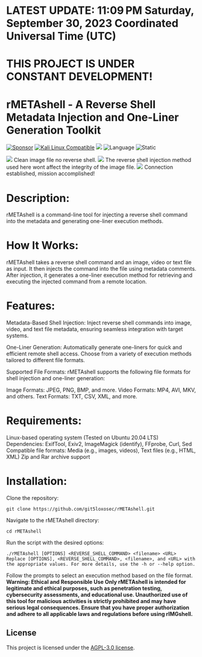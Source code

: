 # LATEST UPDATE: 11:09 PM Saturday, September 30, 2023 Coordinated Universal Time (UTC)
# THIS PROJECT IS UNDER CONSTANT DEVELOPMENT!
# rMETAshell - A Reverse Shell Metadata Injection and One-Liner Generation Toolkit

[![Sponsor](https://img.shields.io/badge/Sponsor-%E2%9D%A4-red)](https://github.com/sponsors/git5loxosec) [![Kali Linux Compatible](https://img.shields.io/badge/Kali%20Linux-Compatible-brightgreen)](https://www.kali.org/)
 <img src="https://camo.githubusercontent.com/f25217d6db3b6cb603d9fb4a2b017a682aae3b1ec5c6ffab653f6cd31eceb73c/68747470733a2f2f696d672e736869656c64732e696f2f62616467652f446576656c6f7065642532306f6e2d6b616c692532306c696e75782d626c756576696f6c6574"> 
 ![Language](https://img.shields.io/badge/Language-Bash-green.svg)
![Static](https://img.shields.io/badge/License-AGPL-3.0%20license-gold.svg)

<img src="https://github.com/git5loxosec/rMETAshell/blob/main/github_rimgshell1.png">
Clean image file no reverse shell.
<img src="https://github.com/git5loxosec/rMETAshell/blob/main/github_rimgshell2.png">
The reverse shell injection method used here wont affect the integrity of the image file.
<img src="https://github.com/git5loxosec/rMETAshell/blob/main/github_rimgshell3.png">
Connection established, mission accomplished!

# Description:

rMETAshell is a command-line tool for injecting a reverse shell command into the metadata and generating one-liner execution methods.

# How It Works:
rMETAshell takes a reverse shell command and an image, video or text file as input. It then injects the command into the file using metadata comments. After injection, it generates a one-liner execution method for retrieving and executing the injected command from a remote location.

# Features:
Metadata-Based Shell Injection: Inject reverse shell commands into image, video, and text file metadata, ensuring seamless integration with target systems.

One-Liner Generation: Automatically generate one-liners for quick and efficient remote shell access. Choose from a variety of execution methods tailored to different file formats.

Supported File Formats: rMETAshell supports the following file formats for shell injection and one-liner generation:

Image Formats: JPEG, PNG, BMP, and more.
Video Formats: MP4, AVI, MKV, and others.
Text Formats: TXT, CSV, XML, and more.

# Requirements:
Linux-based operating system (Tested on Ubuntu 20.04 LTS)
Dependencies: ExifTool, Exiv2, ImageMagick (identify), FFprobe, Curl, Sed
Compatible file formats: Media (e.g., images, videos), Text files (e.g., HTML, XML)
Zip and Rar archive support

# Installation:

Clone the repository:
```
git clone https://github.com/git5loxosec/rMETAshell.git
```

Navigate to the rMETAshell directory:
```
cd rMETAshell
```

Run the script with the desired options:
```
./rMETAshell [OPTIONS] <REVERSE_SHELL_COMMAND> <filename> <URL>
Replace [OPTIONS], <REVERSE_SHELL_COMMAND>, <filename>, and <URL> with the appropriate values. For more details, use the -h or --help option.

```

Follow the prompts to select an execution method based on the file format.
**Warning: Ethical and Responsible Use Only
rMETAshell is intended for legitimate and ethical purposes, such as penetration testing, cybersecurity assessments, and educational use. Unauthorized use of this tool for malicious activities is strictly prohibited and may have serious legal consequences. Ensure that you have proper authorization and adhere to all applicable laws and regulations before using rIMGshell.**


## License


This project is licensed under the [AGPL-3.0 license](LICENSE).

